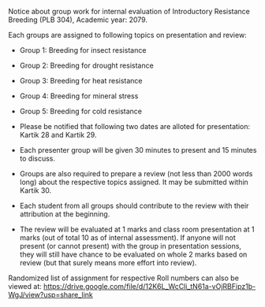 Notice about group work for internal evaluation of Introductory Resistance Breeding (PLB 304), Academic year: 2079.

Each groups are assigned to following topics on presentation and review:
  - Group 1: Breeding for insect resistance
  - Group 2: Breeding for drought resistance
  - Group 3: Breeding for heat resistance
  - Group 4: Breeding for mineral stress
  - Group 5: Breeding for cold resistance

- Please be notified that following two dates are alloted for presentation: Kartik 28 and Kartik 29.
- Each presenter group will be given 30 minutes to present and 15 minutes to discuss.
- Groups are also required to prepare a review (not less than 2000 words long) about the respective topics assigned. It may be submitted within Kartik 30.
- Each student from all groups should contribute to the review with their attribution at the beginning.
- The review will be evaluated at 1 marks and class room presentation at 1 marks (out of total 10 as of internal assessment). If anyone will not present (or cannot present) with the group in presentation sessions, they will still have chance to be evaluated on whole 2 marks based on review (but that surely means more effort into review).

Randomized list of assignment for respective Roll numbers can also be viewed at: https://drive.google.com/file/d/12K6L_WcCli_tN61a-vOjRBFipz1b-WgJ/view?usp=share_link
